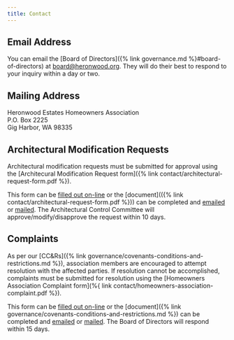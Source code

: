 ```yaml
---
title: Contact
---
```


## Email Address

You can email the [Board of Directors]({% link governance.md %}#board-of-directors) at <board@heronwood.org>. They will do their best to respond to your inquiry within a day or two.

## Mailing Address

Heronwood Estates Homeowners Association  
P.O. Box 2225  
Gig Harbor, WA 98335

## Architectural Modification Requests

Architectural modification requests must be submitted for approval using the [Architecural Modification Request form]({% link contact/architectural-request-form.pdf %}).

This form can be [filled out on-line](about:blank) or the [document](({% link contact/architectural-request-form.pdf %})) can be completed and [emailed](mailto:board@heronwood.org) or [mailed](#mailing-address). The Architectural Control Committee will approve/modify/disapprove the request within 10 days.

## Complaints

As per our [CC&Rs]({% link governance/covenants-conditions-and-restrictions.md %}), association members are encouraged to attempt resolution with the affected parties. If resolution cannot be accomplished, complaints must be submitted for resolution using the [Homeowners Association Complaint form](%{ link contact/homeowners-association-complaint.pdf %}).

This form can be [filled out on-line](about:blank) or the [document]({% link governance/covenants-conditions-and-restrictions.md %}) can be completed and [emailed](mailto:board@heronwood.org) or [mailed](#mailing-address). The Board of Directors will respond within 15 days.
